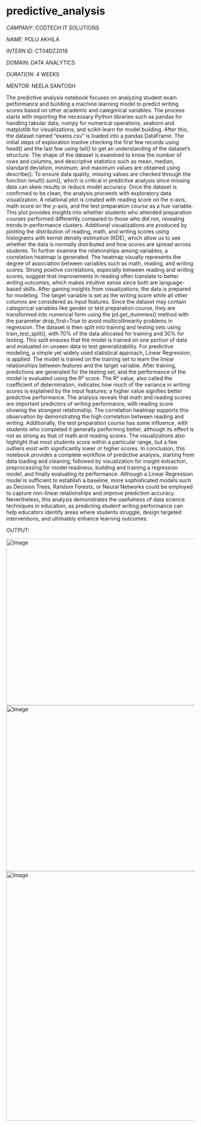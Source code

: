 # predictive_analysis
*CAMPANY*: CODTECH IT SOLUTIONS

*NAME*: POLU AKHILA

*INTERN ID*: CT04DZ2019 

*DOMAIN*: DATA ANALYTICS

*DURATION*: 4 WEEKS

*MENTOR*: NEELA SANTOSH

The predictive analysis notebook focuses on analyzing student exam performance and building a machine learning model to predict writing scores based on other academic and categorical variables. The process starts with importing the necessary Python libraries such as pandas for handling tabular data, numpy for numerical operations, seaborn and matplotlib for visualizations, and scikit-learn for model building. After this, the dataset named “exams.csv” is loaded into a pandas DataFrame. The initial steps of exploration involve checking the first few records using head() and the last few using tail() to get an understanding of the dataset’s structure. The shape of the dataset is examined to know the number of rows and columns, and descriptive statistics such as mean, median, standard deviation, minimum, and maximum values are obtained using describe(). To ensure data quality, missing values are checked through the function isnull().sum(), which is critical in predictive analysis since missing data can skew results or reduce model accuracy. Once the dataset is confirmed to be clean, the analysis proceeds with exploratory data visualization. A relational plot is created with reading score on the x-axis, math score on the y-axis, and the test preparation course as a hue variable. This plot provides insights into whether students who attended preparation courses performed differently compared to those who did not, revealing trends in performance clusters. Additional visualizations are produced by plotting the distribution of reading, math, and writing scores using histograms with kernel density estimation (KDE), which allow us to see whether the data is normally distributed and how scores are spread across students. To further examine the relationships among variables, a correlation heatmap is generated. The heatmap visually represents the degree of association between variables such as math, reading, and writing scores. Strong positive correlations, especially between reading and writing scores, suggest that improvements in reading often translate to better writing outcomes, which makes intuitive sense since both are language-based skills. After gaining insights from visualizations, the data is prepared for modeling. The target variable is set as the writing score while all other columns are considered as input features. Since the dataset may contain categorical variables like gender or test preparation course, they are transformed into numerical form using the pd.get_dummies() method with the parameter drop_first=True to avoid multicollinearity problems in regression. The dataset is then split into training and testing sets using train_test_split(), with 70% of the data allocated for training and 30% for testing. This split ensures that the model is trained on one portion of data and evaluated on unseen data to test generalizability. For predictive modeling, a simple yet widely used statistical approach, Linear Regression, is applied. The model is trained on the training set to learn the linear relationships between features and the target variable. After training, predictions are generated for the testing set, and the performance of the model is evaluated using the R² score. The R² value, also called the coefficient of determination, indicates how much of the variance in writing scores is explained by the input features; a higher value signifies better predictive performance. The analysis reveals that math and reading scores are important predictors of writing performance, with reading score showing the strongest relationship. The correlation heatmap supports this observation by demonstrating the high correlation between reading and writing. Additionally, the test preparation course has some influence, with students who completed it generally performing better, although its effect is not as strong as that of math and reading scores. The visualizations also highlight that most students score within a particular range, but a few outliers exist with significantly lower or higher scores. In conclusion, this notebook provides a complete workflow of predictive analysis, starting from data loading and cleaning, followed by visualization for insight extraction, preprocessing for model readiness, building and training a regression model, and finally evaluating its performance. Although a Linear Regression model is sufficient to establish a baseline, more sophisticated models such as Decision Trees, Random Forests, or Neural Networks could be employed to capture non-linear relationships and improve prediction accuracy. Nevertheless, this analysis demonstrates the usefulness of data science techniques in education, as predicting student writing performance can help educators identify areas where students struggle, design targeted interventions, and ultimately enhance learning outcomes.


OUTPUT:

<img width="768" height="444" alt="Image" src="https://github.com/user-attachments/assets/d95ea9a8-db9b-43da-bb54-ad5b4f9985e3" />

<img width="768" height="442" alt="Image" src="https://github.com/user-attachments/assets/05d0dc06-467f-4ad0-8e06-797f267e0bc6" />

<img width="1289" height="665" alt="Image" src="https://github.com/user-attachments/assets/336b52b6-27dd-4f70-bdb4-22c8820f5fcf" />

